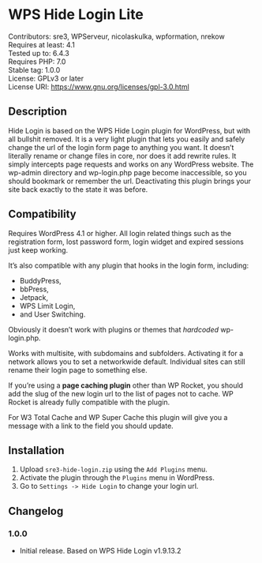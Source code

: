 # WPS Hide Login Lite

Contributors: sre3, WPServeur, nicolaskulka, wpformation, nrekow  
Requires at least: 4.1  
Tested up to: 6.4.3  
Requires PHP: 7.0  
Stable tag: 1.0.0  
License: GPLv3 or later  
License URI: https://www.gnu.org/licenses/gpl-3.0.html

## Description 

Hide Login is based on the WPS Hide Login plugin for WordPress, but with all bullshit removed. It is a very light plugin that lets you easily and safely change the url of the login form page to anything you want. It doesn’t literally rename or change files in core, nor does it add rewrite rules. It simply intercepts page requests and works on any WordPress website. The wp-admin directory and wp-login.php page become inaccessible, so you should bookmark or remember the url. Deactivating this plugin brings your site back exactly to the state it was before.

## Compatibility 

Requires WordPress 4.1 or higher. All login related things such as the registration form, lost password form, login widget and expired sessions just keep working.

It’s also compatible with any plugin that hooks in the login form, including:

* BuddyPress,
* bbPress,
* Jetpack,
* WPS Limit Login,
* and User Switching.

Obviously it doesn’t work with plugins or themes that *hardcoded* wp-login.php.

Works with multisite, with subdomains and subfolders. Activating it for a network allows you to set a networkwide default. Individual sites can still rename their login page to something else.

If you’re using a **page caching plugin** other than WP Rocket, you should add the slug of the new login url to the list of pages not to cache. WP Rocket is already fully compatible with the plugin.

For W3 Total Cache and WP Super Cache this plugin will give you a message with a link to the field you should update.

## Installation

1. Upload `sre3-hide-login.zip` using the `Add Plugins` menu.
2. Activate the plugin through the `Plugins` menu in WordPress.
3. Go to `Settings -> Hide Login` to change your login url.

## Changelog

### 1.0.0
* Initial release. Based on WPS Hide Login v1.9.13.2
